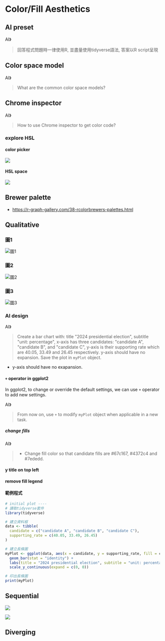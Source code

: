 # Color/Fill Aesthetics

## AI preset

AI》
> 回答程式問題時一律使用R, 並盡量使用tidyverse語法, 答案以R script呈現

## Color space model

AI》
> What are the common color space models?

## Chrome inspector

AI》
> How to use Chrome inspector to get color code?

### explore HSL

#### color picker

![](../img/2024-04-09-11-05-48.png)

#### HSL space

![](../img/2024-04-09-11-08-40.png)

## Brewer palette

- <https://r-graph-gallery.com/38-rcolorbrewers-palettes.html>

## Qualitative

### 圖1

![圖1](../img/2024-presidential-election-1.jpg)

### 圖2

![圖2](../img/2024-presidential-election-2.jpg)


### 圖3

![圖3](../img/2024-presidential-election-3.jpeg)

### AI design

AI》
> Create a bar chart with: title "2024 presidential election", subtitle "unit: percentage", x-axis has three candidates: "candidate A", "candidate B", and "candidate C", y-axis is their supporting rate which are 40.05, 33.49 and 26.45 respectively. y-axis should have no expansion. Save the plot in `myPlot` object.
>

 - y-axis should have no exapansion.

#### `+` operator in ggplot2

In ggplot2, to change or override the default settings, we can use `+` operator to add new settings.

AI》
> From now on, use `+` to modify `myPlot` object when applicable in a new task.

##### change fills

AI》
> - Change fill color so that candidate fills are #67c167, #4372c4 and #7ededd. 

#### y title on top left

#### remove fill legend

#### 範例程式

```r
# initial plot ----
# 讀取tidyverse套件
library(tidyverse)

# 建立資料框
data <- tibble(
  candidate = c("candidate A", "candidate B", "candidate C"),
  supporting_rate = c(40.05, 33.49, 26.45)
)

# 建立長條圖
myPlot <- ggplot(data, aes(x = candidate, y = supporting_rate, fill = candidate)) +
  geom_bar(stat = "identity") +
  labs(title = "2024 presidential election", subtitle = "unit: percentage") +
  scale_y_continuous(expand = c(0, 0)) 

# 印出長條圖
print(myPlot)
```

## Sequential 

![](../img/on-a-losing-streak.jpg)

![](../img/glp-1.jpg)

## Diverging